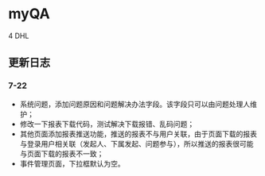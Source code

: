 # myQA
4 DHL

## 更新日志

### 7-22
* 系统问题，添加问题原因和问题解决办法字段。该字段只可以由问题处理人维护；
* 修改一下报表下载代码，测试解决下载报错、乱码问题；
* 其他页面添加报表推送功能，推送的报表不与用户关联，由于页面下载的报表与登录用户相关联（发起人、下属发起、问题参与），所以推送的报表很可能与页面下载的报表不一致；
* 事件管理页面，下拉框默认为空。

